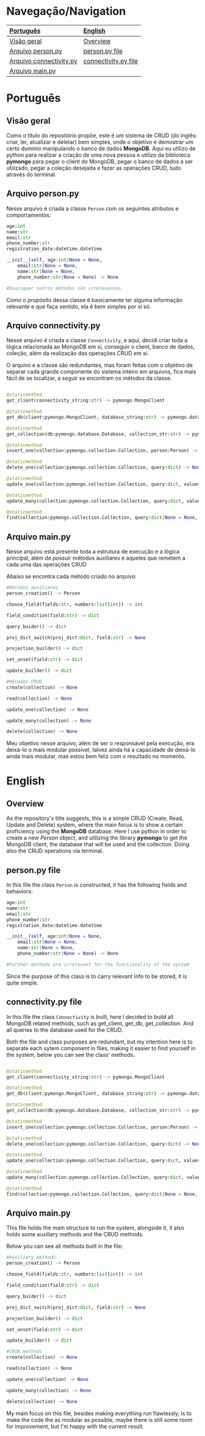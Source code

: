 # Navegação/Navigation

|[Português](#português)|[English](#english)|
|:----------------------|:------------------|
|[Visão geral](#visão-geral)|[Overview](#overview)|
|[Arquivo person.py](#arquivo-personpy)|[person.py file](#personpy-file)|
|[Arquivo connectivity.py](#arquivo-connectivitypy)|[connectivity.py file](#connectivitypy-file)|
|[Arquivo main.py](#arquivo-mainpy)||

# Português

## Visão geral
Como o título do repositório propõe, este é um sistema de CRUD (do inglês: criar, ler, atualizar e deletar) bem simples, onde o objetivo é demostrar um certo domínio manipulando o banco de dados **MongoDB**. Aqui eu utilizo de python para realizar a criação de uma nova pessoa e utilizo da biblioteca **pymongo** para pegar o client do MongoDB, pegar o banco de dados a ser utilizado, pegar a coleção desejada e fazer as operações CRUD, tudo através do terminal.

## Arquivo person.py
Nesse arquivo é criada a classe `Person` com os seguintes atributos e comportamentos:

```.py
age:int
name:str
email:str
phone_number:str
registration_date:datetime.datetime

__init__(self, age:int|None = None,
    email:str|None = None,
    name:str|None = None,
    phone_number:str|None = None) -> None

#Quaisquer outros métodos são irrelevantes
```

Como o propósito dessa classe é basicamente ter alguma informação relevante e que faça sentido, ela é bem simples por sí só.

## Arquivo connectivity.py
Nesse arquivo é criada a classe `Connectivity`, e aqui, decidi criar toda a lógica relacionada ao MongoDB em sí, conseguir o client, banco de dados, coleção, além da realização das operações CRUD em sí.

O arquivo e a classe são redundantes, mas foram feitas com o objetivo de separar cada grande componente do sistema inteiro em arquivos, fica mais fácil de se localizar, a seguir se encontram os métodos da classe.

```.py

@staticmethod
get_client(connectivity_string:str) -> pymongo.MongoClient

@staticmethod
get_db(client:pymongo.MongoClient, database_string:str) -> pymongo.database.Database

@staticmethod
get_collection(db:pymongo.database.Database, collection_str:str) -> pymongo.collection.Collection

@staticmethod
insert_one(collection:pymongo.collection.Collection, person:Person) -> None

@staticmethod
delete_one(collection:pymongo.collection.Collection, query:dict) -> None

@staticmethod
update_one(collection:pymongo.collection.Collection, query:dict, values:dict) -> None

@staticmethod
update_many(collection:pymongo.collection.Collection, query:dict, values:dict) -> None

@staticmethod
find(collection:pymongo.collection.Collection, query:dict|None = None, projection:dict|None = None) -> list
```

## Arquivo main.py
Nesse arquivo está presente toda a estrutura de execução e a lógica principal, além de possuir métodos auxiliares e aqueles que remetem a cada uma das operações CRUD

Abaixo se encontra cada método criado no arquivo:

```.py
#Métodos auxiliares
person_creation() -> Person

choose_field(fields:str, numbers:list[int]) -> int

field_condition(field:str) -> dict

query_buider() -> dict

proj_dict_switch(proj_dict:dict, field:str) -> None

projection_builder() -> dict

set_unset(field:str) -> dict

update_builder() -> dict

#Métodos CRUD
create(collection) -> None

read(collection) -> None

update_one(collection) -> None

update_many(collection) -> None

delete(collection) -> None
```

Meu objetivo nesse arquivo, além de ser o responsável pela execução, era deixá-lo o mais modular possível, talvez ainda há a capacidade de deixá-lo ainda mais modular, mas estou bem feliz com o resultado no momento.

# English

## Overview
As the repository's title suggests, this is a simple CRUD (Create, Read, Update and Delete) system, where the main focus is to show a certain proficiency using the **MongoDB** database. Here I use python in order to create a new *Person* object, and utilizing the library **pymongo** to get the MongoDB client, the database that will be used and the collection. Doing also the CRUD operations via terminal. 

## person.py file
In this file the class `Person` is constructed, it has the following fields and behaviors:

```.py
age:int
name:str
email:str
phone_number:str
registration_date:datetime.datetime

__init__(self, age:int|None = None,
    email:str|None = None,
    name:str|None = None,
    phone_number:str|None = None) -> None

#Further methods are irrelevant for the functionality of the system
```

Since the purpose of this class is to carry relevant info to be stored, it is quite simple.

## connectivity.py file
In this file the class `Connectivity` is built, here I decided to build all MongoDB related methods, such as get_client, get_db, get_collection. And all queries to the database used for the CRUD.

Both the file and class purposes are redundant, but my intention here is to separate each sytem component in files, making it easier to find yourself in the system, below you can see the class' methods.

```.py

@staticmethod
get_client(connectivity_string:str) -> pymongo.MongoClient

@staticmethod
get_db(client:pymongo.MongoClient, database_string:str) -> pymongo.database.Database

@staticmethod
get_collection(db:pymongo.database.Database, collection_str:str) -> pymongo.collection.Collection

@staticmethod
insert_one(collection:pymongo.collection.Collection, person:Person) -> None

@staticmethod
delete_one(collection:pymongo.collection.Collection, query:dict) -> None

@staticmethod
update_one(collection:pymongo.collection.Collection, query:dict, values:dict) -> None

@staticmethod
update_many(collection:pymongo.collection.Collection, query:dict, values:dict) -> None

@staticmethod
find(collection:pymongo.collection.Collection, query:dict|None = None, projection:dict|None = None) -> list
```

## Arquivo main.py
This file holds the main structure to run the system, alongside it, it also holds some auxiliary methods and the CRUD methods.

Below you can see all methods built in the file:

```.py
#Auxiliary methods
person_creation() -> Person

choose_field(fields:str, numbers:list[int]) -> int

field_condition(field:str) -> dict

query_buider() -> dict

proj_dict_switch(proj_dict:dict, field:str) -> None

projection_builder() -> dict

set_unset(field:str) -> dict

update_builder() -> dict

#CRUD methods
create(collection) -> None

read(collection) -> None

update_one(collection) -> None

update_many(collection) -> None

delete(collection) -> None
```

My main focus on this file, besides making everything run flawlessly, is to make the code the as modular as possible, maybe there is still some room for improvement, but I'm happy with the current result.
